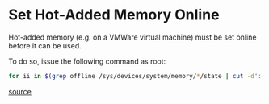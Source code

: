 # Set Hot-Added Memory Online

Hot-added memory (e.g. on a VMWare virtual machine) must be set online before it can be used. 

To do so, issue the following command as root:

```bash
for ii in $(grep offline /sys/devices/system/memory/*/state | cut -d':' -f1); do echo online > $ii; done
```

[source](https://kb.vmware.com/selfservice/microsites/search.do?language=en_US&cmd=displayKC&externalId=1012764)

